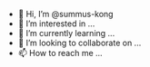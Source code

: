 - 👋 Hi, I’m @summus-kong
- 👀 I’m interested in ...
- 🌱 I’m currently learning ...
- 💞️ I’m looking to collaborate on ...
- 📫 How to reach me ...

<!---
summus-kong/summus-kong is a ✨ special ✨ repository because its `README.md` (this file) appears on your GitHub profile.
You can click the Preview link to take a look at your changes.
--->
